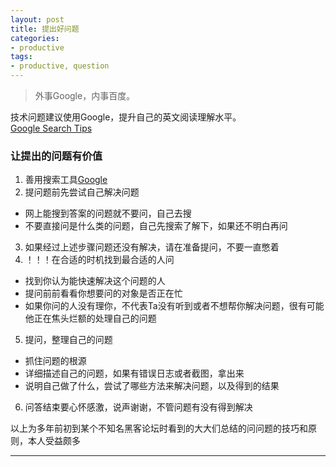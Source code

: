 ```yaml
---
layout: post
title: 提出好问题
categories:
- productive
tags:
- productive, question
---
```


     
	 

> 外事Google，内事百度。

技术问题建议使用Google，提升自己的英文阅读理解水平。  
[Google Search Tips](http://www.williamlong.info/archives/728.html)

### 让提出的问题有价值

1. 善用搜索工具[Google](http://www.google.com/)
2. 提问题前先尝试自己解决问题  
  * 网上能搜到答案的问题就不要问，自己去搜
  * 不要直接问是什么类的问题，自己先搜索了解下，如果还不明白再问
3. 如果经过上述步骤问题还没有解决，请在准备提问，不要一直憋着
4. ！！！在合适的时机找到最合适的人问
  * 找到你认为能快速解决这个问题的人
  * 提问前前看看你想要问的对象是否正在忙
  * 如果你问的人没有理你，不代表Ta没有听到或者不想帮你解决问题，很有可能他正在焦头烂额的处理自己的问题
5. 提问，整理自己的问题
  * 抓住问题的根源
  * 详细描述自己的问题，如果有错误日志或者截图，拿出来
  * 说明自己做了什么，尝试了哪些方法来解决问题，以及得到的结果
6. 问答结束要心怀感激，说声谢谢，不管问题有没有得到解决

以上为多年前初到某个不知名黑客论坛时看到的大大们总结的问问题的技巧和原则，本人受益颇多

----
